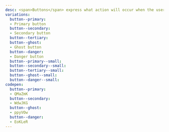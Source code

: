 ```yaml
---
desc: <span>Buttons</span> express what action will occur when the user clicks or touches it. Buttons are used to initialize an action, either in the background or foreground of an experience.
variations:
  button--primary:
  - Primary button
  button--secondary:
  - Secondary button
  button--tertiary:
  button--ghost:
  - Ghost button
  button--danger:
  - Danger button
  button--primary--small:
  button--secondary--small:
  button--tertiary--small:
  button--ghost--small:
  button--danger--small:
codepen:
  button--primary:
  - QMaZmK
  button--secondary:
  - WdwJKG
  button--ghost:
  - ppyVOw
  button--danger:
  - EoKLeR
---
```

